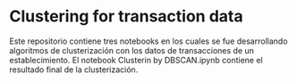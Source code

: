 # Clustering for transaction data

Este repositorio contiene tres notebooks en los cuales se fue desarrollando algoritmos de clusterización con los datos de transacciones de un establecimiento. 
El notebook Clusterin by DBSCAN.ipynb contiene el resultado final de la clusterización.
